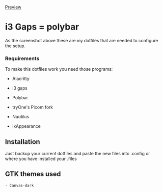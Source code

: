 [Preview](previews/base16.jpg "Screenshot")

  

#  i3 Gaps = polybar

  

As the screenshot above these are my dotfiles that are needed to configure the setup.

###  Requirements

  

To make this dotfiles work you need those programs:


- Alacritty

- i3 gaps

- Polybar

- tryOne's Picom fork

- Nautilus

- lxAppearance

  

##  Installation

Just backup your current dotfiles and paste the new files into .config or where you have installed your .files

## GTK themes used
	- Canvas-dark